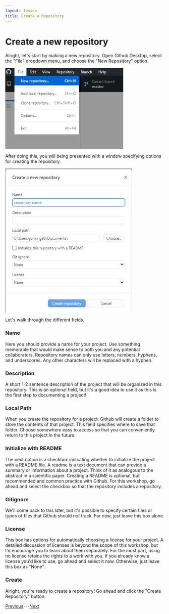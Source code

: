 ```yaml
---
layout: lesson
title: Create a Repository
---
```


# Create a new repository

Alright, let's start by making a new repository. Open Github Desktop, select the "File" dropdown menu, and choose the "New Repository" option.

<img src="..\assets\images\new.png" alt="Selecting a new repository from the file dropdown menu." style="max-width:374px;display:block">

After doing this, you will being presented with a window specifying options for creating the repository.

<img src="..\assets\images\new-options.png" alt="Selecting a new repository from the file dropdown menu." style="max-width:401px;display:block">

Let's walk through the different fields.

### Name

Here you should provide a name for your project. Use something memorable that would make sense to both you and any potential collaborators. Repository names can only use letters, numbers, hyphens, and underscores. Any other characters will be replaced with a hyphen.

### Description

A short 1-2 sentence description of the project that will be organized in this repository. This is an optional field, but it's a good idea to use it as this is the first step to documenting a project!

### Local Path

When you create the repository for a project, Github will create a folder to store the contents of that project. This field specifies where to save that folder. Choose somewhere easy to access so that you can conveniently return to this project in the future.

### Initialize with README

The next option is a checkbox indicating whether to initialize the project with a README file. A readme is a text document that can provide a summary or information about a project. Think of it as analogous to the abstract in a scientific paper. Creating a README is optional, but recommended and common practice with Github. For this workshop, go ahead and select the checkbox so that the repository includes a repository.

### Gitignore

We'll come back to this later, but it's possible to specify certain files or types of files that Github should *not* track. For now, just leave this box alone.

### License

This box has options for automatically choosing a license for your project. A detailed discussion of licenses is beyond the scope of this workshop, but I'd encourage you to learn about them separately. For the most part, using no license retains the rights to a work with you. If you already know a license you'd like to use, go ahead and select it now. Otherwise, just leave this box as "None".

### Create

Alright, you're ready to create a repository! Go ahead and click the "Create Repository" button.


[Previous](overview)---[Next](repo)
